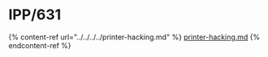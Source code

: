# IPP/631

{% content-ref url="../../../../printer-hacking.md" %}
[printer-hacking.md](../../../../printer-hacking.md)
{% endcontent-ref %}
